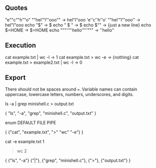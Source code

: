 ## Quotes
"e""c""h""o" ""hel'"l"'ooo"" -> hel"l"ooo
'e''c''h''o' ""hel'"l"'ooo'' -> hel"l"ooo
echo "$"                     -> $
echo " $ "                   ->  $
echo $""                     -> {just a new line}
echo $=HOME                  -> $=HOME
echo """''"'hello'"''"""     -> ''hello''

## Execution
cat example.txt | wc -l                  -> 1
cat example.txt > wc -e                  -> {nothing}
cat example.txt > example2.txt | wc -l   -> 0

## Export
There should not be spaces around `=`.
Variable names can contain uppercase, lowercase letters, numbers, underscores, and digits.

ls -a | grep minishell.c > output.txt

{
    "ls", "-a", "grep", "minishell.c", "output.txt"
}



enum
DEFAULT
FILE
PIPE

{
    {"cat", "example.txt", ">" "wc" "-e"}
}

cat -e example.txt 1
> wc               2



{
    {"ls", "-a"}
    {"|"},
    {"grep", "minishell.c"},
    {">"},
    {"output.txt"}
}

